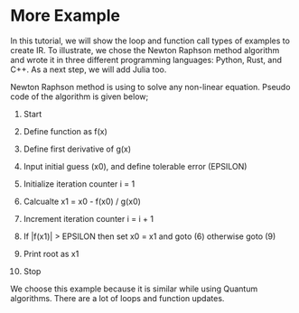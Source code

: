 # More Example

In this tutorial, we will show the loop and function call types of examples to create IR. To illustrate, we chose the Newton Raphson method algorithm and wrote it in three different programming languages: Python, Rust, and C++. As a next step, we will add Julia too.

Newton Raphson method is using to solve any non-linear equation. Pseudo code of the algorithm is given below;

1. Start

2. Define function as f(x)

3. Define first derivative of g(x)

4. Input initial guess (x0), and define tolerable error (EPSILON)

5. Initialize iteration counter i = 1

6. Calcualte x1 = x0 - f(x0) / g(x0)

7. Increment iteration counter i = i + 1

8. If |f(x1)| > EPSILON then set x0 = x1
    and goto (6) otherwise goto (9)

9. Print root as x1

10. Stop

We choose this example because it is similar while using Quantum algorithms. There are a lot of loops and function updates.
